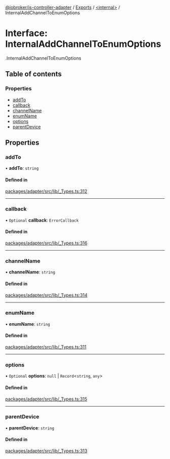 [@iobroker/js-controller-adapter](../README.md) / [Exports](../modules.md) / [<internal\>](../modules/internal_.md) / InternalAddChannelToEnumOptions

# Interface: InternalAddChannelToEnumOptions

[<internal>](../modules/internal_.md).InternalAddChannelToEnumOptions

## Table of contents

### Properties

- [addTo](internal_.InternalAddChannelToEnumOptions.md#addto)
- [callback](internal_.InternalAddChannelToEnumOptions.md#callback)
- [channelName](internal_.InternalAddChannelToEnumOptions.md#channelname)
- [enumName](internal_.InternalAddChannelToEnumOptions.md#enumname)
- [options](internal_.InternalAddChannelToEnumOptions.md#options)
- [parentDevice](internal_.InternalAddChannelToEnumOptions.md#parentdevice)

## Properties

### addTo

• **addTo**: `string`

#### Defined in

[packages/adapter/src/lib/_Types.ts:312](https://github.com/ioBroker/ioBroker.js-controller/blob/deec19ee/packages/adapter/src/lib/_Types.ts#L312)

___

### callback

• `Optional` **callback**: `ErrorCallback`

#### Defined in

[packages/adapter/src/lib/_Types.ts:316](https://github.com/ioBroker/ioBroker.js-controller/blob/deec19ee/packages/adapter/src/lib/_Types.ts#L316)

___

### channelName

• **channelName**: `string`

#### Defined in

[packages/adapter/src/lib/_Types.ts:314](https://github.com/ioBroker/ioBroker.js-controller/blob/deec19ee/packages/adapter/src/lib/_Types.ts#L314)

___

### enumName

• **enumName**: `string`

#### Defined in

[packages/adapter/src/lib/_Types.ts:311](https://github.com/ioBroker/ioBroker.js-controller/blob/deec19ee/packages/adapter/src/lib/_Types.ts#L311)

___

### options

• `Optional` **options**: ``null`` \| `Record`<`string`, `any`\>

#### Defined in

[packages/adapter/src/lib/_Types.ts:315](https://github.com/ioBroker/ioBroker.js-controller/blob/deec19ee/packages/adapter/src/lib/_Types.ts#L315)

___

### parentDevice

• **parentDevice**: `string`

#### Defined in

[packages/adapter/src/lib/_Types.ts:313](https://github.com/ioBroker/ioBroker.js-controller/blob/deec19ee/packages/adapter/src/lib/_Types.ts#L313)
